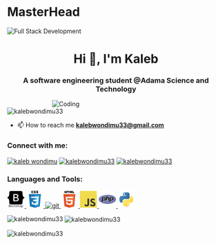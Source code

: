 # MasterHead

![Full Stack Development](https://so-development.org/wp-content/uploads/2021/11/full-stack-development.gif)

<h1 align="center">Hi 👋, I'm Kaleb</h1>
<h3 align="center">A software engineering student @Adama Science and Technology</h3>
<img align="right" alt="Coding" width="400" src="https://cdn.dribbble.com/users/1162077/screenshots/3848914/programmer.gif">

<p align="left"> <img src="https://komarev.com/ghpvc/?username=kalebwondimu33&label=Profile%20views&color=0e75b6&style=flat" alt="kalebwondimu33" /> </p>


- 📫 How to reach me **kalebwondimu33@gmail.com**

<h3 align="left">Connect with me:</h3>
<p align="left">
<a href="https://linkedin.com/in/kaleb wondimu" target="blank"><img align="center" src="https://raw.githubusercontent.com/rahuldkjain/github-profile-readme-generator/master/src/images/icons/Social/linked-in-alt.svg" alt="kaleb wondimu" height="30" width="40" /></a>
<a href="https://codeforces.com/profile/kalebwondimu33" target="blank"><img align="center" src="https://raw.githubusercontent.com/rahuldkjain/github-profile-readme-generator/master/src/images/icons/Social/codeforces.svg" alt="kalebwondimu33" height="30" width="40" /></a>
<a href="https://www.leetcode.com/kalebwondimu33" target="blank"><img align="center" src="https://raw.githubusercontent.com/rahuldkjain/github-profile-readme-generator/master/src/images/icons/Social/leet-code.svg" alt="kalebwondimu33" height="30" width="40" /></a>
</p>

<h3 align="left">Languages and Tools:</h3>
<p align="left"> <a href="https://getbootstrap.com" target="_blank" rel="noreferrer"> <img src="https://raw.githubusercontent.com/devicons/devicon/master/icons/bootstrap/bootstrap-plain-wordmark.svg" alt="bootstrap" width="40" height="40"/> </a> <a href="https://www.w3schools.com/css/" target="_blank" rel="noreferrer"> <img src="https://raw.githubusercontent.com/devicons/devicon/master/icons/css3/css3-original-wordmark.svg" alt="css3" width="40" height="40"/> </a> <a href="https://git-scm.com/" target="_blank" rel="noreferrer"> <img src="https://www.vectorlogo.zone/logos/git-scm/git-scm-icon.svg" alt="git" width="40" height="40"/> </a> <a href="https://www.w3.org/html/" target="_blank" rel="noreferrer"> <img src="https://raw.githubusercontent.com/devicons/devicon/master/icons/html5/html5-original-wordmark.svg" alt="html5" width="40" height="40"/> </a> <a href="https://developer.mozilla.org/en-US/docs/Web/JavaScript" target="_blank" rel="noreferrer"> <img src="https://raw.githubusercontent.com/devicons/devicon/master/icons/javascript/javascript-original.svg" alt="javascript" width="40" height="40"/> </a> <a href="https://www.php.net" target="_blank" rel="noreferrer"> <img src="https://raw.githubusercontent.com/devicons/devicon/master/icons/php/php-original.svg" alt="php" width="40" height="40"/> </a> <a href="https://www.python.org" target="_blank" rel="noreferrer"> <img src="https://raw.githubusercontent.com/devicons/devicon/master/icons/python/python-original.svg" alt="python" width="40" height="40"/> </a> </p>

<p><img align="left" src="https://github-readme-stats.vercel.app/api/top-langs?username=kalebwondimu33&show_icons=true&locale=en&layout=compact" alt="kalebwondimu33" /></p>

<p>&nbsp;<img align="center" src="https://github-readme-stats.vercel.app/api?username=kalebwondimu33&show_icons=true&locale=en" alt="kalebwondimu33" /></p>

<p><img align="center" src="https://github-readme-streak-stats.herokuapp.com/?user=kalebwondimu33&" alt="kalebwondimu33" /></p>
